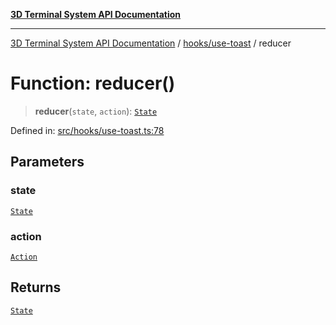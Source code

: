 [**3D Terminal System API Documentation**](../../../README.md)

***

[3D Terminal System API Documentation](../../../README.md) / [hooks/use-toast](../README.md) / reducer

# Function: reducer()

> **reducer**(`state`, `action`): [`State`](../interfaces/State.md)

Defined in: [src/hooks/use-toast.ts:78](https://github.com/Dicommunitas/ThreeJS_Terminal_3D/blob/c0b82ba8679b8f85845255448514bad599eca08d/src/hooks/use-toast.ts#L78)

## Parameters

### state

[`State`](../interfaces/State.md)

### action

[`Action`](../type-aliases/Action.md)

## Returns

[`State`](../interfaces/State.md)
